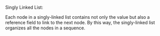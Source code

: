 Singly Linked List:

Each node in a singly-linked list contains not only the value but also a reference field to link to the next node. By this way, the singly-linked list organizes all the nodes in a sequence.
